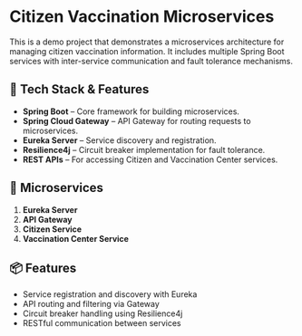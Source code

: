 # Citizen Vaccination Microservices

This is a demo project that demonstrates a microservices architecture for managing citizen vaccination information. It includes multiple Spring Boot services with inter-service communication and fault tolerance mechanisms.

## 🔧 Tech Stack & Features

- **Spring Boot** – Core framework for building microservices.
- **Spring Cloud Gateway** – API Gateway for routing requests to microservices.
- **Eureka Server** – Service discovery and registration.
- **Resilience4j** – Circuit breaker implementation for fault tolerance.
- **REST APIs** – For accessing Citizen and Vaccination Center services.

## 🧱 Microservices

1. **Eureka Server**
2. **API Gateway**
3. **Citizen Service**
4. **Vaccination Center Service**

## 📦 Features

- Service registration and discovery with Eureka
- API routing and filtering via Gateway
- Circuit breaker handling using Resilience4j
- RESTful communication between services

